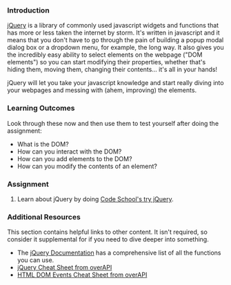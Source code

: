 ### <a id="introduction"></a>Introduction

[jQuery](http://skillcrush.com/2012/07/23/jquery/) is a library of commonly used javascript widgets and functions that has more or less taken the internet by storm.  It's written in javascript and it means that you don't have to go through the pain of building a popup modal dialog box or a dropdown menu, for example, the long way.  It also gives you the incredibly easy ability to select elements on the webpage ("DOM elements") so you can start modifying their properties, whether that's hiding them, moving them, changing their contents... it's all in your hands!

jQuery will let you take your javascript knowledge and start really diving into your webpages and messing with (ahem, improving) the elements.

### <a id="learning-outcomes"></a>Learning Outcomes
Look through these now and then use them to test yourself after doing the assignment:

* What is the DOM?
* How can you interact with the DOM?
* How can you add elements to the DOM?
* How can you modify the contents of an element?

### <a id="assignment"></a>Assignment

<div class="lesson-content__panel" markdown="1">

  1. Learn about jQuery by doing [Code School's try jQuery](http://try.jquery.com/).

</div>

### <a id="additional-resources"></a>Additional Resources
This section contains helpful links to other content. It isn't required, so consider it supplemental for if you need to dive deeper into something.

* The [jQuery Documentation](http://api.jquery.com/) has a comprehensive list of all the functions you can use.
* [jQuery Cheat Sheet from overAPI](http://overapi.com/jquery)
* [HTML DOM Events Cheat Sheet from overAPI](http://overapi.com/html-dom)

